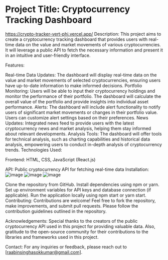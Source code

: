 

# Project Title: Cryptocurrency Tracking Dashboard

https://crypto-tracker-vert-phi.vercel.app/
Description:
This project aims to create a cryptocurrency tracking dashboard that provides users with real-time data on the value and market movements of various cryptocurrencies. It will leverage a public API to fetch the necessary information and present it in an intuitive and user-friendly interface.

Features:

Real-time Data Updates: The dashboard will display real-time data on the value and market movements of selected cryptocurrencies, ensuring users have up-to-date information to make informed decisions.
Portfolio Monitoring: Users will be able to input their cryptocurrency holdings and monitor the performance of their portfolio. The dashboard will calculate the overall value of the portfolio and provide insights into individual asset performance.
Alerts: The dashboard will include alert functionality to notify users of significant market movements or changes in their portfolio value. Users can customize alert settings based on their preferences.
News Updates: Integrated news feed to provide users with the latest cryptocurrency news and market analysis, helping them stay informed about relevant developments.
Analysis Tools: The dashboard will offer tools for technical analysis, such as charting capabilities and historical data analysis, empowering users to conduct in-depth analysis of cryptocurrency trends.
Technologies Used:

Frontend: HTML, CSS, JavaScript (React.js)

API: Public cryptocurrency API for fetching real-time data
Installation:
![image](https://github.com/raabin10/crypto-tracker/assets/112077212/7dbebb4d-9766-4833-b748-aca47af40790)
![image](https://github.com/raabin10/crypto-tracker/assets/112077212/d4cdac8c-a036-4e5e-bc8f-015124831560)
![image](https://github.com/raabin10/crypto-tracker/assets/112077212/e39c55e8-6629-4ece-85f0-5aada7d89bf4)




Clone the repository from GitHub.
Install dependencies using npm or yarn.
Set up environment variables for API keys and database connection (if applicable).
Run the application locally using npm start or yarn start.
Contributing:
Contributions are welcome! Feel free to fork the repository, make improvements, and submit pull requests. Please follow the contribution guidelines outlined in the repository.



Acknowledgements:
Special thanks to the creators of the public cryptocurrency API used in this project for providing valuable data. Also, gratitude to the open-source community for their contributions to the libraries and frameworks used in this project.

Contact:
For any inquiries or feedback, please reach out to [raabinsinghasokkumar@gmail.com].

